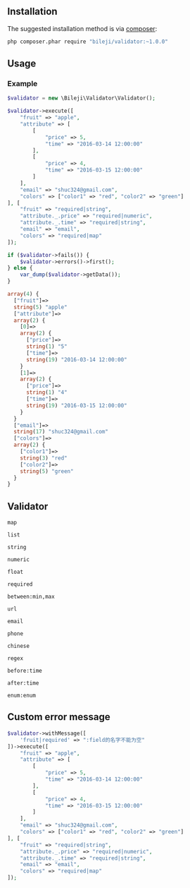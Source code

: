 ## Installation

The suggested installation method is via [composer](https://getcomposer.org/):

```sh
php composer.phar require "bileji/validator:~1.0.0"
```

## Usage

### Example

```php
$validator = new \Bileji\Validator\Validator();

$validator->execute([
    "fruit" => "apple",
    "attribute" => [
        [
            "price" => 5,
            "time" => "2016-03-14 12:00:00"
        ],
        [
            "price" => 4,
            "time" => "2016-03-15 12:00:00"
        ]
    ],
    "email" => "shuc324@gmail.com",
    "colors" => ["color1" => "red", "color2" => "green"]
], [
    "fruit" => "required|string",
    "attribute._.price" => "required|numeric",
    "attribute._.time" => "required|string",
    "email" => "email",
    "colors" => "required|map"
]);

if ($validator->fails()) {
    $validator->errors()->first();
} else {
    var_dump($validator->getData());
}

array(4) {
  ["fruit"]=>
  string(5) "apple"
  ["attribute"]=>
  array(2) {
    [0]=>
    array(2) {
      ["price"]=>
      string(1) "5"
      ["time"]=>
      string(19) "2016-03-14 12:00:00"
    }
    [1]=>
    array(2) {
      ["price"]=>
      string(1) "4"
      ["time"]=>
      string(19) "2016-03-15 12:00:00"
    }
  }
  ["email"]=>
  string(17) "shuc324@gmail.com"
  ["colors"]=>
  array(2) {
    ["color1"]=>
    string(3) "red"
    ["color2"]=>
    string(5) "green"
  }
}
```

## Validator

    map
    
    list
    
    string
    
    numeric
    
    float
    
    required
    
    between:min,max
    
    url
    
    email
    
    phone
    
    chinese
    
    regex
    
    before:time
    
    after:time
    
    enum:enum
    
## Custom error message

```php
$validator->withMessage([
    'fruit|required' => ":field的名字不能为空"
])->execute([
    "fruit" => "apple",
    "attribute" => [
        [
            "price" => 5,
            "time" => "2016-03-14 12:00:00"
        ],
        [
            "price" => 4,
            "time" => "2016-03-15 12:00:00"
        ]
    ],
    "email" => "shuc324@gmail.com",
    "colors" => ["color1" => "red", "color2" => "green"]
], [
    "fruit" => "required|string",
    "attribute._.price" => "required|numeric",
    "attribute._.time" => "required|string",
    "email" => "email",
    "colors" => "required|map"
]);
```